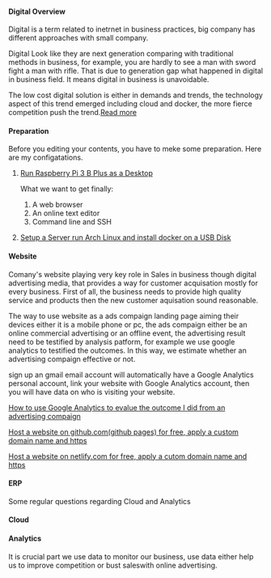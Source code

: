 #### Digital Overview

Digital is a term related to inetrnet in business practices, big company has different approaches with small company.

Digital Look like they are next generation comparing with traditional methods in business, for example, you are hardly to see a man with sword fight a man with rifle. That is due to generation gap what happened in digital in business field. It means digital in business is unavoidable.

The low cost digital solution is either in demands and trends, the technology aspect of this trend emerged including cloud and docker, the more fierce competition push the trend.[Read more](/man/digital/)

#### Preparation

Before you editing your contents, you have to meke some preparation. Here are my configatations.

1. [Run Raspberry Pi 3 B Plus as a Desktop](/man/prep/raspi3/)

    What we want to get finally:

    1. A web browser
    2. An online text editor
    3. Command line and SSH

2. [Setup a Server run Arch Linux and install docker on a USB Disk](/man/prep/server/)

#### Website

Comany's website playing very key role in Sales in business though digital advertising media, that provides a way for customer acquisation mostly for every business. First of all, the business needs to provide high quality service and products then the new customer aquisation sound reasonable.

The way to use website as a ads compaign landing page aiming their devices either it is a mobile phone or pc, the ads compaign either be an online commercial advertising or an offline event, the advertising result need to be testified by analysis patform, for example we use google analytics to testified the outcomes. In this way, we estimate whether an advertising compaign effective or not. 

sign up an gmail email account will automatically have a Google Analytics personal account, link your website with Google Analytics account, then you will have data on who is visiting your website.

[How to use Google Analytics to evalue the outcome I did from an advertising compaign](https://www.hilltopsight.com/man/analytics)

[Host a website on github.com(github pages) for free, apply a custom domain name and https](/man/site-github/)

[Host a website on netlify.com for free, apply a cutom domain name and https](/man/site-netlify/)

#### ERP

Some regular questions regarding Cloud and Analytics

#### Cloud

#### Analytics

It is crucial part we use data to monitor our business, use data either help us to improve competition or bust saleswith online advertising.
